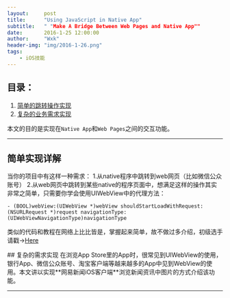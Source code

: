 ```yaml
---
layout:     post
title:      "Using JavaScript in Native App"
subtitle:   " "Make A Bridge Between Web Pages and Native App""
date:       2016-1-25 12:00:00
author:     "Wxk"
header-img: "img/2016-1-26.png"
tags:
	- iOS技能
---
```



## 目录：
1. [简单的跳转操作实现][1]
2. [复杂的业务需求实现][2]

本文的目的是实现在`Native App`和`Web Pages`之间的交互功能。

<p id = "simple"></p>

---
## 简单实现详解
当你的项目中有这样一种需求： 1.从native程序中跳转到web网页（比如微信公众账号） 2.从web网页中跳转到某些native的程序页面中，想满足这样的操作其实非常之简单，只需要你学会使用UIWebView中的代理方法：

`- (BOOL)webView:(UIWebView *)webView shouldStartLoadWithRequest:(NSURLRequest *)request navigationType:(UIWebViewNavigationType)navigationType`

类似的代码和教程在网络上比比皆是，掌握起来简单，故不做过多介绍，初级选手请戳→[Here][3]


<p id = "complicate"></p>
## 复杂的需求实现
在浏览App Store里的App时，很常见到UIWebView的使用，银行App、微信公众账号、淘宝客户端等越来越多的App中见到WebView的使用。本文讲以实现**网易新闻iOS客户端**浏览新闻资讯中图片的方式介绍该功能。

---

[1]:	#simple
[2]:	#complicate
[3]:	http://www.jianshu.com/p/d83b824d8b24